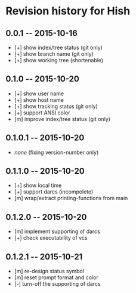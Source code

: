 # Revision history for Hish

## 0.0.1  -- 2015-10-16

* [+] show index/tree status (git only)
* [+] show branch name (git only)
* [+] show working tree (shortenable)

## 0.1.0  -- 2015-10-20

* [+] show user name
* [+] show host name
* [+] show tracking status (git only)
* [+] support ANSI color
* [m] improve index/tree status (git only)

## 0.1.0.1  -- 2015-10-20

* *none* (fixing version-number only)

## 0.1.1.0  -- 2015-10-20

* [+] show local time
* [+] support darcs (incompolete)
* [m] wrap/extract printing-functions from main

## 0.1.2.0  -- 2015-10-20

* [m] implement supporting of darcs
* [+] check executability of vcs

## 0.1.2.1  -- 2015-10-21

* [m] re-design status symbol
* [m] reset prompt format and color
* [-] turn-off the supporting of darcs
